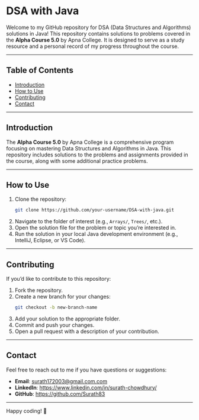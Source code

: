 # DSA with Java

Welcome to my GitHub repository for DSA (Data Structures and Algorithms) solutions in Java! This repository contains solutions to problems covered in the **Alpha Course 5.0** by Apna College. It is designed to serve as a study resource and a personal record of my progress throughout the course.

---

## Table of Contents

- [Introduction](#introduction)
- [How to Use](#how-to-use)
- [Contributing](#contributing)
- [Contact](#contact)

---

## Introduction

The **Alpha Course 5.0** by Apna College is a comprehensive program focusing on mastering Data Structures and Algorithms in Java. This repository includes solutions to the problems and assignments provided in the course, along with some additional practice problems.

---

## How to Use

1. Clone the repository:
   ```bash
   git clone https://github.com/your-username/DSA-with-java.git
   ```
2. Navigate to the folder of interest (e.g., `Arrays/`, `Trees/`, etc.).
3. Open the solution file for the problem or topic you’re interested in.
4. Run the solution in your local Java development environment (e.g., IntelliJ, Eclipse, or VS Code).

---

## Contributing

If you’d like to contribute to this repository:

1. Fork the repository.
2. Create a new branch for your changes:
   ```bash
   git checkout -b new-branch-name
   ```
3. Add your solution to the appropriate folder.
4. Commit and push your changes.
5. Open a pull request with a description of your contribution.

---

## Contact

Feel free to reach out to me if you have questions or suggestions:

- **Email**: surath172003@gmail.com.com
- **LinkedIn**: https://www.linkedin.com/in/surath-chowdhury/
- **GitHub**: https://github.com/Surath83

---

Happy coding! :rocket:

